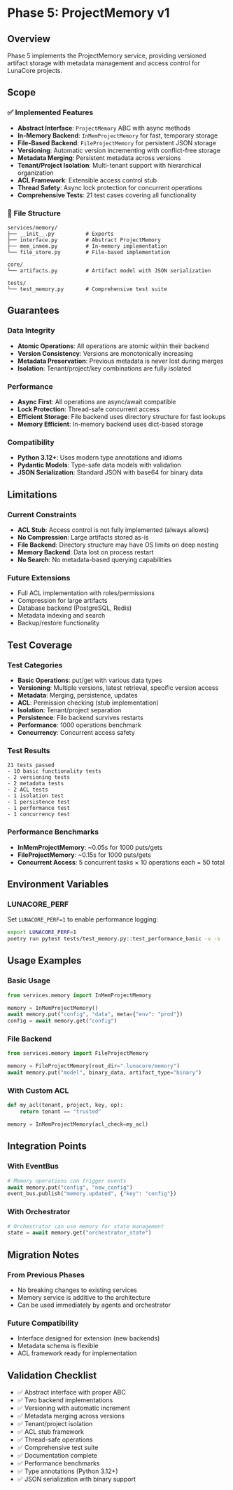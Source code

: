 # Phase 5: ProjectMemory v1

## Overview

Phase 5 implements the ProjectMemory service, providing versioned artifact storage with metadata management and access control for LunaCore projects.

## Scope

### ✅ Implemented Features

- **Abstract Interface**: `ProjectMemory` ABC with async methods
- **In-Memory Backend**: `InMemProjectMemory` for fast, temporary storage
- **File-Based Backend**: `FileProjectMemory` for persistent JSON storage
- **Versioning**: Automatic version incrementing with conflict-free storage
- **Metadata Merging**: Persistent metadata across versions
- **Tenant/Project Isolation**: Multi-tenant support with hierarchical organization
- **ACL Framework**: Extensible access control stub
- **Thread Safety**: Async lock protection for concurrent operations
- **Comprehensive Tests**: 21 test cases covering all functionality

### 📁 File Structure

```
services/memory/
├── __init__.py          # Exports
├── interface.py         # Abstract ProjectMemory
├── mem_inmem.py         # In-memory implementation
└── file_store.py        # File-based implementation

core/
└── artifacts.py         # Artifact model with JSON serialization

tests/
└── test_memory.py       # Comprehensive test suite
```

## Guarantees

### Data Integrity
- **Atomic Operations**: All operations are atomic within their backend
- **Version Consistency**: Versions are monotonically increasing
- **Metadata Preservation**: Previous metadata is never lost during merges
- **Isolation**: Tenant/project/key combinations are fully isolated

### Performance
- **Async First**: All operations are async/await compatible
- **Lock Protection**: Thread-safe concurrent access
- **Efficient Storage**: File backend uses directory structure for fast lookups
- **Memory Efficient**: In-memory backend uses dict-based storage

### Compatibility
- **Python 3.12+**: Uses modern type annotations and idioms
- **Pydantic Models**: Type-safe data models with validation
- **JSON Serialization**: Standard JSON with base64 for binary data

## Limitations

### Current Constraints
- **ACL Stub**: Access control is not fully implemented (always allows)
- **No Compression**: Large artifacts stored as-is
- **File Backend**: Directory structure may have OS limits on deep nesting
- **Memory Backend**: Data lost on process restart
- **No Search**: No metadata-based querying capabilities

### Future Extensions
- Full ACL implementation with roles/permissions
- Compression for large artifacts
- Database backend (PostgreSQL, Redis)
- Metadata indexing and search
- Backup/restore functionality

## Test Coverage

### Test Categories
- **Basic Operations**: put/get with various data types
- **Versioning**: Multiple versions, latest retrieval, specific version access
- **Metadata**: Merging, persistence, updates
- **ACL**: Permission checking (stub implementation)
- **Isolation**: Tenant/project separation
- **Persistence**: File backend survives restarts
- **Performance**: 1000 operations benchmark
- **Concurrency**: Concurrent access safety

### Test Results
```
21 tests passed
- 10 basic functionality tests
- 2 versioning tests
- 2 metadata tests
- 2 ACL tests
- 1 isolation test
- 1 persistence test
- 1 performance test
- 1 concurrency test
```

### Performance Benchmarks
- **InMemProjectMemory**: ~0.05s for 1000 puts/gets
- **FileProjectMemory**: ~0.15s for 1000 puts/gets
- **Concurrent Access**: 5 concurrent tasks × 10 operations each = 50 total

## Environment Variables

### LUNACORE_PERF
Set `LUNACORE_PERF=1` to enable performance logging:

```bash
export LUNACORE_PERF=1
poetry run pytest tests/test_memory.py::test_performance_basic -v -s
```

## Usage Examples

### Basic Usage
```python
from services.memory import InMemProjectMemory

memory = InMemProjectMemory()
await memory.put("config", "data", meta={"env": "prod"})
config = await memory.get("config")
```

### File Backend
```python
from services.memory import FileProjectMemory

memory = FileProjectMemory(root_dir=".lunacore/memory")
await memory.put("model", binary_data, artifact_type="binary")
```

### With Custom ACL
```python
def my_acl(tenant, project, key, op):
    return tenant == "trusted"

memory = InMemProjectMemory(acl_check=my_acl)
```

## Integration Points

### With EventBus
```python
# Memory operations can trigger events
await memory.put("config", "new_config")
event_bus.publish("memory.updated", {"key": "config"})
```

### With Orchestrator
```python
# Orchestrator can use memory for state management
state = await memory.get("orchestrator_state")
```

## Migration Notes

### From Previous Phases
- No breaking changes to existing services
- Memory service is additive to the architecture
- Can be used immediately by agents and orchestrator

### Future Compatibility
- Interface designed for extension (new backends)
- Metadata schema is flexible
- ACL framework ready for implementation

## Validation Checklist

- ✅ Abstract interface with proper ABC
- ✅ Two backend implementations
- ✅ Versioning with automatic increment
- ✅ Metadata merging across versions
- ✅ Tenant/project isolation
- ✅ ACL stub framework
- ✅ Thread-safe operations
- ✅ Comprehensive test suite
- ✅ Documentation complete
- ✅ Performance benchmarks
- ✅ Type annotations (Python 3.12+)
- ✅ JSON serialization with binary support
